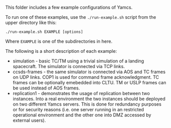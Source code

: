 This folder includes a few example configurations of Yamcs.

To run one of these examples, use the `./run-example.sh` script from the upper
directory like this:

    ./run-example.sh EXAMPLE [options]

Where `EXAMPLE` is one of the subdirectories in here.

The following is a short description of each example:
* simulation - basic TC/TM using a trivial simulation of a landing spacecraft. The simulator is connected via TCP links.
* ccsds-frames - the same simulator is connected via AOS and TC frames on UDP links. COP1 is used for command frame acknowledgment. TC frames can be optionally emebedded into CLTU. TM or USLP frames can be used instead of AOS frames.
* replication1 - demonstrates the usage of replication between two instances. Into a real environment the two instances should be deployed on two different Yamcs servers. This is done for redundancy purposes or for security reasons (i.e. one server running in an restricted operational environment and the other one into DMZ accessed by external users).

